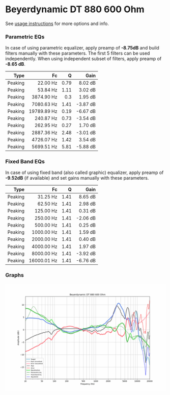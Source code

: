 # Beyerdynamic DT 880 600 Ohm
See [usage instructions](https://github.com/jaakkopasanen/AutoEq#usage) for more options and info.

### Parametric EQs
In case of using parametric equalizer, apply preamp of **-8.75dB** and build filters manually
with these parameters. The first 5 filters can be used independently.
When using independent subset of filters, apply preamp of **-8.65 dB**.

| Type    | Fc          |    Q | Gain     |
|--------:|------------:|-----:|---------:|
| Peaking | 22.00 Hz    | 0.79 | 8.02 dB  |
| Peaking | 53.84 Hz    | 1.11 | 3.02 dB  |
| Peaking | 3874.90 Hz  | 0.3  | 1.95 dB  |
| Peaking | 7080.63 Hz  | 1.41 | -3.87 dB |
| Peaking | 19789.89 Hz | 0.19 | -6.67 dB |
| Peaking | 240.87 Hz   | 0.73 | -3.54 dB |
| Peaking | 262.95 Hz   | 0.27 | 1.70 dB  |
| Peaking | 2887.36 Hz  | 2.48 | -3.01 dB |
| Peaking | 4726.07 Hz  | 1.42 | 3.54 dB  |
| Peaking | 5699.51 Hz  | 5.81 | -5.88 dB |

### Fixed Band EQs
In case of using fixed band (also called graphic) equalizer, apply preamp of **-9.52dB**
(if available) and set gains manually with these parameters.

| Type    | Fc          |    Q | Gain     |
|--------:|------------:|-----:|---------:|
| Peaking | 31.25 Hz    | 1.41 | 8.65 dB  |
| Peaking | 62.50 Hz    | 1.41 | 2.98 dB  |
| Peaking | 125.00 Hz   | 1.41 | 0.31 dB  |
| Peaking | 250.00 Hz   | 1.41 | -2.06 dB |
| Peaking | 500.00 Hz   | 1.41 | 0.25 dB  |
| Peaking | 1000.00 Hz  | 1.41 | 1.59 dB  |
| Peaking | 2000.00 Hz  | 1.41 | 0.40 dB  |
| Peaking | 4000.00 Hz  | 1.41 | 1.97 dB  |
| Peaking | 8000.00 Hz  | 1.41 | -3.92 dB |
| Peaking | 16000.01 Hz | 1.41 | -6.76 dB |

### Graphs
![](./Beyerdynamic%20DT%20880%20600%20Ohm.png)